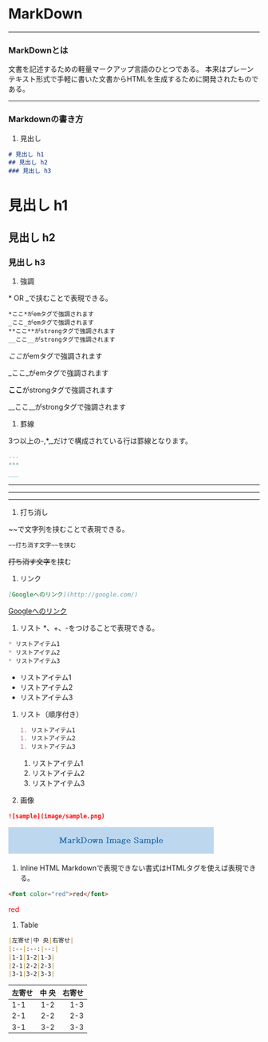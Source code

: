 # MarkDown
****
### MarkDownとは

  文書を記述するための軽量マークアップ言語のひとつである。
  本来はプレーンテキスト形式で手軽に書いた文書からHTMLを生成するために開発されたものである。
****

### Markdownの書き方

1. 見出し
  ```MarkDown
  # 見出し h1
  ## 見出し h2
  ### 見出し h3
  ```
  # 見出し h1
  ## 見出し h2
  ### 見出し h3

1. 強調

  \* OR _で挟むことで表現できる。
  ```MarkDown
  *ここ*がemタグで強調されます
  _ここ_がemタグで強調されます
  **ここ**がstrongタグで強調されます
  __ここ__がstrongタグで強調されます
  ```
  *ここ*がemタグで強調されます

  _ここ_がemタグで強調されます

  **ここ**がstrongタグで強調されます

  __ここ__がstrongタグで強調されます

1. 罫線

  3つ以上の-,*,_だけで構成されている行は罫線となります。
  ```MarkDown
  ---
  ***
  ___
  ```
  ---
  ***
  ___

1. 打ち消し

  ~~で文字列を挟むことで表現できる。
  ```MarkDown
  ~~打ち消す文字~~を挟む
  ```
  ~~打ち消す文字~~を挟む

1. リンク
  ```MarkDown
  [Googleへのリンク](http://google.com/)
  ```
  [Googleへのリンク](http://google.com/)

1. リスト
  \*、+、-をつけることで表現できる。
  ```MarkDown
  * リストアイテム1
  * リストアイテム2
  * リストアイテム3
  ```
  * リストアイテム1
  * リストアイテム2
  * リストアイテム3

1. リスト（順序付き）
    ```MarkDown
    1. リストアイテム1
    1. リストアイテム2
    1. リストアイテム3
    ```
    1. リストアイテム1
    1. リストアイテム2
    1. リストアイテム3

1. 画像
  ```MarkDown
  ![sample](image/sample.png)
  ```
  ![sample](image/sample.png)

1. Inline HTML
  Markdownで表現できない書式はHTMLタグを使えば表現できる。
  ```HTML
  <Font color="red">red</font>
  ```
  <Font color="red">red</font>

1. Table
  ```MarkDown
  |左寄せ|中 央|右寄せ|
  |:--|:--:|--:|
  |1-1|1-2|1-3|
  |2-1|2-2|2-3|
  |3-1|3-2|3-3|
  ```

|左寄せ|中 央|右寄せ|
|:--|:--:|--:|
|1-1|1-2|1-3|
|2-1|2-2|2-3|
|3-1|3-2|3-3|
